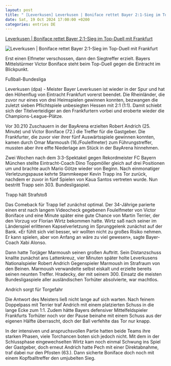```yaml
---
layout: post
title: " [Leverkusen] Leverkusen | Boniface rettet Bayer 2:1-Sieg im Top-Duell mit Frankfurt"
date: Sat, 19 Oct 2024 17:00:00 +0200
categories: entries DE
---
```

[Leverkusen | Boniface rettet Bayer 2:1-Sieg im Top-Duell mit Frankfurt](https://www.radiobielefeld.de/sport/sportnachrichten/detailansicht/leverkusen-boniface-rettet-bayer-21-sieg-im-top-duell-mit-frankfurt.html)

![Leverkusen | Boniface rettet Bayer 2:1-Sieg im Top-Duell mit Frankfurt](https://www.radiobielefeld.de/fileadmin/_processed_/a/9/csm_2135345_0_6d9402b31a.jpg)

Erst einen Elfmeter verschossen, dann den Siegtreffer erzielt. Bayers Mittelstürmer Victor Boniface steht beim Top-Duell gegen die Eintracht im Blickpunkt.

Fußball-Bundesliga

Leverkusen (dpa) - Meister Bayer Leverkusen ist wieder in der Spur und hat den Höhenflug von Eintracht Frankfurt vorerst beendet. Die Rheinländer, die zuvor nur eines von drei Heimspielen gewinnen konnten, bezwangen die zuletzt sieben Pflichtspiele unbesiegten Hessen mit 2:1 (1:1). Damit schiebt sich der Titelverteidiger an den Frankfurtern vorbei und eroberte wieder die Champions-League-Plätze.

Vor 30.210 Zuschauern in der BayArena erzielten Robert Andrich (25. Minute) und Victor Boniface (72.) die Treffer für die Gastgeber. Die Frankfurter, die zuvor vier ihrer fünf Auswärtsspiele gewinnen konnten, kamen durch Omar Marmoush (16./Foulelfmeter) zum Führungstreffer, mussten aber ihre elfte Niederlage am Stück in der BayArena hinnehmen.

Zwei Wochen nach dem 3:3-Spektakel gegen Rekordmeister FC Bayern München stellte Eintracht-Coach Dino Toppmöller gleich auf drei Positionen um und brachte auch Mario Götze wieder von Beginn. Nach einmonatiger Verletzungspause kehrte Stammkeeper Kevin Trapp ins Tor zurück, nachdem er zuvor in fünf Spielen von Kaua Santos vertreten wurde. Nun bestritt Trapp sein 303. Bundesligaspiel.

Trapp hält Strafstoß

Das Comeback für Trapp lief zunächst optimal. Der 34-Jährige parierte einen erst nach langem Videocheck gegebenen Foulelfmeter von Victor Boniface und eine Minute später eine gute Chance von Martin Terrier, der den Vorzug vor Florian Wirtz bekommen hatte. Wirtz saß nach seiner im Länderspiel erlittenen Kapselverletzung im Sprunggelenk zunächst auf der Bank. «Er fühlt sich viel besser, wir wollten nicht zu großes Risiko nehmen. Er kann spielen, aber von Anfang an wäre zu viel gewesen», sagte Bayer-Coach Xabi Alonso.

Dann hatte Torjäger Marmoush seinen großen Auftritt. Sein Distanzschuss knallte zunächst ans Lattenkreuz, vier Minuten später holte Leverkusens Nationalspieler Robert Andrich Gegenspieler Marmoush im Strafraum von den Beinen. Marmoush verwandelte selbst eiskalt und erzielte bereits seinen neunten Treffer. Hradecky, der mit seinem 300. Einsatz die meisten Bundesligaspiele aller ausländischen Torhüter absolvierte, war machtlos.

Andrich sorgt für Torgefahr

Die Antwort des Meisters ließ nicht lange auf sich warten. Nach feinem Doppelpass mit Terrier traf Andrich mit einem platzierten Schuss in die lange Ecke zum 1:1. Zudem hätte Bayers defensiver Mittelfeldspieler Frankfurts Torhüter noch vor der Pause beinahe mit einem Schuss aus der eigenen Hälfte überrascht, doch der Ball verfehlte das Tor nur knapp.

In der intensiven und anspruchsvollen Partie hatten beide Teams ihre starken Phasen, viele Torchancen boten sich jedoch nicht. Mit dem in der Schlussphase eingewechselten Wirtz kam noch einmal Schwung ins Spiel der Gastgeber, doch erneut Andrich hatte Pech mit einer Direktabnahme, traf dabei nur den Pfosten (63.). Dann sicherte Boniface doch noch mit einem Kopfballtreffer den umjubelten Sieg.

